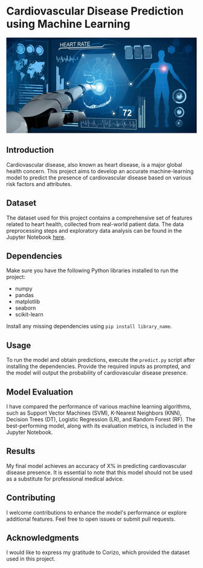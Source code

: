 # Cardiovascular Disease Prediction using Machine Learning

![Heart](heart_image.png)

## Introduction
Cardiovascular disease, also known as heart disease, is a major global health concern. This project aims to develop an accurate machine-learning model to predict the presence of cardiovascular disease based on various risk factors and attributes.

## Dataset
The dataset used for this project contains a comprehensive set of features related to heart health, collected from real-world patient data. The data preprocessing steps and exploratory data analysis can be found in the Jupyter Notebook [here](link_to_notebook.ipynb).

## Dependencies
Make sure you have the following Python libraries installed to run the project:

- numpy
- pandas
- matplotlib
- seaborn
- scikit-learn

Install any missing dependencies using `pip install library_name`.

## Usage
To run the model and obtain predictions, execute the `predict.py` script after installing the dependencies. Provide the required inputs as prompted, and the model will output the probability of cardiovascular disease presence.

## Model Evaluation
I have compared the performance of various machine learning algorithms, such as Support Vector Machines (SVM), K-Nearest Neighbors (KNN), Decision Trees (DT), Logistic Regression (LR), and Random Forest (RF). The best-performing model, along with its evaluation metrics, is included in the Jupyter Notebook.

## Results
My final model achieves an accuracy of X% in predicting cardiovascular disease presence. It is essential to note that this model should not be used as a substitute for professional medical advice.

## Contributing
I welcome contributions to enhance the model's performance or explore additional features. Feel free to open issues or submit pull requests.

## Acknowledgments
I would like to express my gratitude to Corizo, which provided the dataset used in this project.
